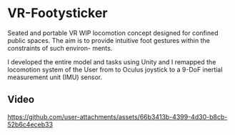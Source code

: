 # VR-Footysticker
Seated and portable VR WIP locomotion concept designed for confined public spaces. The aim is to provide intuitive foot gestures within the constraints of such environ- ments.

I developed the entire model and tasks using Unity and I remapped the locomotion system of the User from to Oculus joystick to a 9-DoF inertial measurement unit (IMU) sensor.

## Video
https://github.com/user-attachments/assets/66b3413b-4399-4d30-b8cb-52b6c4eceb33

